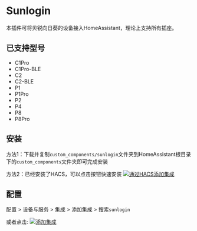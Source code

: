 # Sunlogin

本插件可将贝锐向日葵的设备接入HomeAssistant，理论上支持所有插座。

## 已支持型号
- C1Pro
- C1Pro-BLE
- C2
- C2-BLE
- P1
- P1Pro
- P2
- P4
- P8
- P8Pro

## 安装

方法1：下载并复制`custom_components/sunlogin`文件夹到HomeAssistant根目录下的`custom_components`文件夹即可完成安装

方法2：已经安装了HACS，可以点击按钮快速安装 [![通过HACS添加集成](https://my.home-assistant.io/badges/hacs_repository.svg)](https://my.home-assistant.io/redirect/hacs_repository/?owner=cx3Y&repository=sunlogin&category=integration)

## 配置

配置 > 设备与服务 >  集成 >  添加集成 > 搜索`sunlogin`

或者点击: [![添加集成](https://my.home-assistant.io/badges/config_flow_start.svg)](https://my.home-assistant.io/redirect/config_flow_start?domain=sunlogin)
